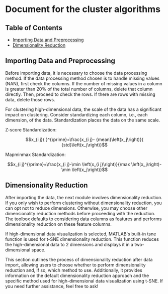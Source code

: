 # Document for the cluster algorithms


## Table of Contents
- [Importing Data and Preprocessing](#Title-One)
- [Dimensionality Reduction](#Title-Two)


## Importing Data and Preprocessing
Before importing data, it is necessary to choose the data processing method. If the data processing method chosen is to handle missing values (NAN), first check the columns. If the number of missing values in a column is greater than 20% of the total number of columns, delete that column directly. Then, proceed to check the rows. If there are rows with missing data, delete those rows.

For clustering high-dimensional data, the scale of the data has a significant impact on clustering. Consider standardizing each column, i.e., each dimension, of the data. Standardization places the data on the same scale.

Z-score Standardization:

$$x_{i j}{ }^{\prime}=\frac{x_{i j}- {mean}\left(x_j\right)}{ {std}\left(x_j\right)}$$

Mapminmax Standardization:

$$x_{i j}^{\prime}=\frac{x_{i j}-\min \left(x_{i j}\right)}{\max \left(x_j\right)-\min \left(x_j\right)}$$

## Dimensionality Reduction
After importing the data, the next module involves dimensionality reduction. If you only wish to perform clustering without dimensionality reduction, you can opt not to reduce dimensions. Otherwise, you may choose other dimensionality reduction methods before proceeding with the reduction. The toolbox defaults to considering data columns as features and performs dimensionality reduction on these feature columns.

If high-dimensional data visualization is selected, MATLAB's built-in tsne function is used for t-SNE dimensionality reduction. This function reduces the high-dimensional data to 2 dimensions and displays it in a two-dimensional space.

This section outlines the process of dimensionality reduction after data import, allowing users to choose whether to perform dimensionality reduction and, if so, which method to use. Additionally, it provides information on the default dimensionality reduction approach and the specific method used for high-dimensional data visualization using t-SNE. If you need further assistance, feel free to ask!




